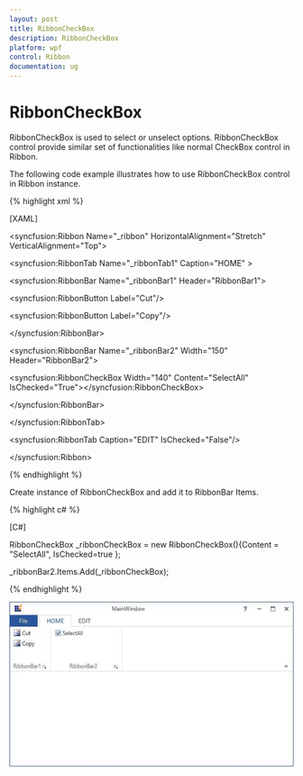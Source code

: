 ```yaml
---
layout: post
title: RibbonCheckBox
description: RibbonCheckBox
platform: wpf
control: Ribbon
documentation: ug
---
```

# RibbonCheckBox

RibbonCheckBox is used to select or unselect options. RibbonCheckBox control provide similar set of functionalities like normal CheckBox control in Ribbon.

The following code example illustrates how to use RibbonCheckBox control in Ribbon instance.

{% highlight xml %}

[XAML]

<syncfusion:Ribbon Name="_ribbon" HorizontalAlignment="Stretch" VerticalAlignment="Top">

<syncfusion:RibbonTab Name="_ribbonTab1" Caption="HOME"  >

<syncfusion:RibbonBar Name="_ribbonBar1" Header="RibbonBar1">

<syncfusion:RibbonButton Label="Cut"/>

<syncfusion:RibbonButton Label="Copy"/>

</syncfusion:RibbonBar>

<syncfusion:RibbonBar Name="_ribbonBar2" Width="150" Header="RibbonBar2">

<syncfusion:RibbonCheckBox  Width="140" Content="SelectAll" IsChecked="True"></syncfusion:RibbonCheckBox>

</syncfusion:RibbonBar>

</syncfusion:RibbonTab>

<syncfusion:RibbonTab Caption="EDIT"  IsChecked="False"/>

</syncfusion:Ribbon>



{% endhighlight %}

Create instance of RibbonCheckBox and add it to RibbonBar Items.

{% highlight c# %}

[C#]

RibbonCheckBox _ribbonCheckBox = new RibbonCheckBox(){Content = "SelectAll", IsChecked=true };

_ribbonBar2.Items.Add(_ribbonCheckBox);



{% endhighlight %}

![](RibbonCheckBox_images/RibbonCheckBox_img1.jpeg)


